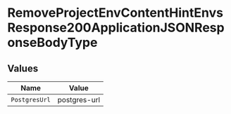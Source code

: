 # RemoveProjectEnvContentHintEnvsResponse200ApplicationJSONResponseBodyType


## Values

| Name          | Value         |
| ------------- | ------------- |
| `PostgresUrl` | postgres-url  |